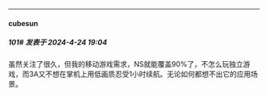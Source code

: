 ﻿
*****

####  cubesun  
##### 101#       发表于 2024-4-24 19:04

虽然关注了很久，但我的移动游戏需求，NS就能覆盖90%了，不怎么玩独立游戏，而3A又不想在掌机上用低画质忍受1小时续航。无论如何都想不出它的应用场景。

